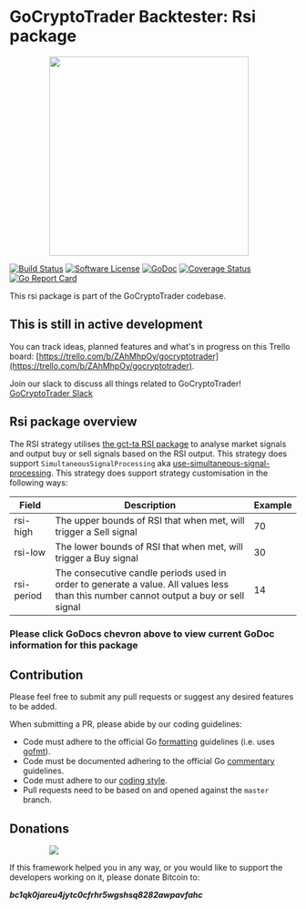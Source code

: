 # GoCryptoTrader Backtester: Rsi package

<img src="/backtester/common/backtester.png?raw=true" width="350px" height="350px" hspace="70">


[![Build Status](https://github.com/DollarCoinman/gocryptotrader/actions/workflows/tests.yml/badge.svg?branch=master)](https://github.com/DollarCoinman/gocryptotrader/actions/workflows/tests.yml)
[![Software License](https://img.shields.io/badge/License-MIT-orange.svg?style=flat-square)](https://github.com/DollarCoinman/gocryptotrader/blob/master/LICENSE)
[![GoDoc](https://godoc.org/github.com/DollarCoinman/gocryptotrader?status.svg)](https://godoc.org/github.com/DollarCoinman/gocryptotrader/backtester/eventhandlers/strategies/rsi)
[![Coverage Status](http://codecov.io/github/thrasher-corp/gocryptotrader/coverage.svg?branch=master)](http://codecov.io/github/thrasher-corp/gocryptotrader?branch=master)
[![Go Report Card](https://goreportcard.com/badge/github.com/DollarCoinman/gocryptotrader)](https://goreportcard.com/report/github.com/DollarCoinman/gocryptotrader)


This rsi package is part of the GoCryptoTrader codebase.

## This is still in active development

You can track ideas, planned features and what's in progress on this Trello board: [https://trello.com/b/ZAhMhpOy/gocryptotrader](https://trello.com/b/ZAhMhpOy/gocryptotrader).

Join our slack to discuss all things related to GoCryptoTrader! [GoCryptoTrader Slack](https://join.slack.com/t/gocryptotrader/shared_invite/enQtNTQ5NDAxMjA2Mjc5LTc5ZDE1ZTNiOGM3ZGMyMmY1NTAxYWZhODE0MWM5N2JlZDk1NDU0YTViYzk4NTk3OTRiMDQzNGQ1YTc4YmRlMTk)

## Rsi package overview

The RSI strategy utilises [the gct-ta RSI package](https://github.com/thrasher-corp/gct-ta) to analyse market signals and output buy or sell signals based on the RSI output.
This strategy does support `SimultaneousSignalProcessing` aka [use-simultaneous-signal-processing](/backtester/config/README.md).
This strategy does support strategy customisation in the following ways:

| Field | Description |  Example |
| --- | ------- | --- |
|rsi-high| The upper bounds of RSI that when met, will trigger a Sell signal | 70 |
|rsi-low| The lower bounds of RSI that when met, will trigger a Buy signal | 30 |
|rsi-period| The consecutive candle periods used in order to generate a value. All values less than this number cannot output a buy or sell signal | 14 |

### Please click GoDocs chevron above to view current GoDoc information for this package

## Contribution

Please feel free to submit any pull requests or suggest any desired features to be added.

When submitting a PR, please abide by our coding guidelines:

+ Code must adhere to the official Go [formatting](https://golang.org/doc/effective_go.html#formatting) guidelines (i.e. uses [gofmt](https://golang.org/cmd/gofmt/)).
+ Code must be documented adhering to the official Go [commentary](https://golang.org/doc/effective_go.html#commentary) guidelines.
+ Code must adhere to our [coding style](https://github.com/DollarCoinman/gocryptotrader/blob/master/doc/coding_style.md).
+ Pull requests need to be based on and opened against the `master` branch.

## Donations

<img src="https://github.com/DollarCoinman/gocryptotrader/blob/master/web/src/assets/donate.png?raw=true" hspace="70">

If this framework helped you in any way, or you would like to support the developers working on it, please donate Bitcoin to:

***bc1qk0jareu4jytc0cfrhr5wgshsq8282awpavfahc***
